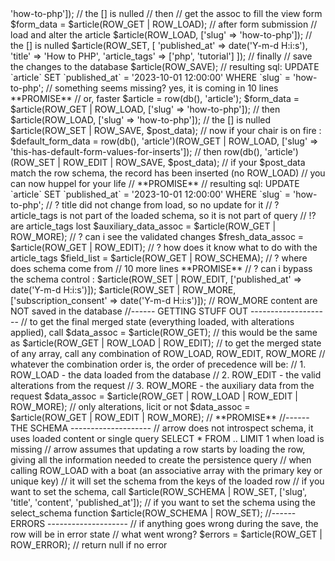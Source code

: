 <?php
$article = row(db(), 'article');

// most calls returns the row state array
// except when using ROW_GET, then what you get is an array of what you asked for, 

// first
// load the article in ROW_LOAD with unique slug 'how-to-php', return internal state
$article(ROW_LOAD, ['slug' => 'how-to-php']); // the [] is nulled

// then
// get the assoc to fill the view form
$form_data = $article(ROW_GET | ROW_LOAD);

// after form submission
// load and alter the article
$article(ROW_LOAD, ['slug' => 'how-to-php']); // the [] is nulled
$article(ROW_SET, [
    'published_at' => date('Y-m-d H:i:s'),
    'title' => 'How to PHP',
    'article_tags' => ['php', 'tutorial']
]);
// finally
// save the changes to the database
$article(ROW_SAVE);
// resulting sql: UPDATE `article` SET `published_at` = '2023-10-01 12:00:00' WHERE `slug` = 'how-to-php';
// something seems missing? yes, it is coming in 10 lines **PROMISE**


// or, faster
$article = row(db(), 'article');
$form_data = $article(ROW_GET | ROW_LOAD, ['slug' => 'how-to-php']);

// then
$article(ROW_LOAD, ['slug' => 'how-to-php']); // the [] is nulled
$article(ROW_SET | ROW_SAVE, $post_data);


// now if your chair is on fire :
$default_form_data = row(db(), 'article')(ROW_GET | ROW_LOAD, ['slug' => 'this-has-default-form-values-for-inserts']);
// then
row(db(), 'article')(ROW_SET | ROW_EDIT | ROW_SAVE, $post_data);

// if your $post_data match the row schema, the record has been inserted (no ROW_LOAD)
// you can now huppel for your life

// **PROMISE**
// resulting sql: UPDATE `article` SET `published_at` = '2023-10-01 12:00:00' WHERE `slug` = 'how-to-php';
// ? title did not change from load, so no update for it
// ? article_tags is not part of the loaded schema, so it is not part of query

// !? are article_tags lost 
$auxiliary_data_assoc = $article(ROW_GET | ROW_MORE);

// ? can i see the validated changes
$fresh_data_assoc = $article(ROW_GET | ROW_EDIT);

// ? how does it know what to do with the article_tags
$field_list = $article(ROW_GET | ROW_SCHEMA);

// ? where does schema come from
// 10 more lines **PROMISE**

// ? can i bypass the schema control :
$article(ROW_SET | ROW_EDIT, ['published_at' => date('Y-m-d H:i:s')]);
$article(ROW_SET | ROW_MORE, ['subscription_consent' => date('Y-m-d H:i:s')]);
// ROW_MORE content are NOT saved in the database

//------ GETTING STUFF OUT --------------------
// to get the final merged state (everything loaded, with alterations applied), call
$data_assoc = $article(ROW_GET);
// this would be the same as $article(ROW_GET | ROW_LOAD | ROW_EDIT);

// to get the merged state of any array, call any combination of ROW_LOAD, ROW_EDIT, ROW_MORE
// whatever the combination order is, the order of precedence will be:
// 1. ROW_LOAD - the data loaded from the database
// 2. ROW_EDIT - the valid alterations from the request
// 3. ROW_MORE - the auxiliary data from the request
$data_assoc = $article(ROW_GET | ROW_LOAD | ROW_EDIT | ROW_MORE);

// only alterations, licit or not
$data_assoc = $article(ROW_GET | ROW_EDIT | ROW_MORE);

// **PROMISE**
//------ THE SCHEMA --------------------
// arrow does not introspect schema, it uses loaded content or single query SELECT * FROM .. LIMIT 1 when load is missing
// arrow assumes that updating a row starts by loading the row, giving all the information needed to create the persistence query

// when calling ROW_LOAD with a boat (an associative array with the primary key or unique key)
// it will set the schema from the keys of the loaded row

// if you want to set the schema, call
$article(ROW_SCHEMA | ROW_SET, ['slug', 'title', 'content', 'published_at']);

// if you want to set the schema using the select_schema function
$article(ROW_SCHEMA | ROW_SET);


//------ ERRORS --------------------
// if anything goes wrong during the save, the row will be in error state

// what went wrong?
$errors = $article(ROW_GET | ROW_ERROR);
// return null if no error